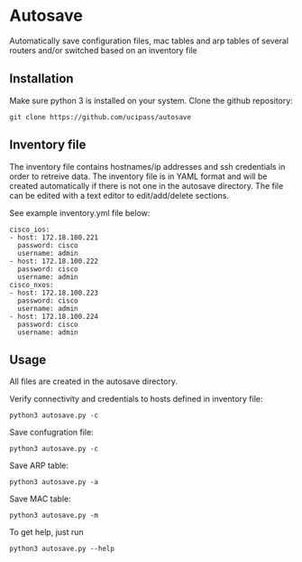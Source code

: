 # Autosave

Automatically save configuration files, mac tables and arp tables of several routers and/or switched based on an inventory file

## Installation

Make sure python 3 is installed on your system.
Clone the github repository:

    git clone https://github.com/ucipass/autosave

## Inventory file

The inventory file contains hostnames/ip addresses and ssh credentials in order to retreive data.
The inventory file is in YAML format and will be created automatically if there is not one in the autosave directory.
The file can be edited with a text editor to edit/add/delete sections.


See example inventory.yml file below:

    cisco_ios:
    - host: 172.18.100.221
      password: cisco
      username: admin
    - host: 172.18.100.222
      password: cisco
      username: admin
    cisco_nxos:
    - host: 172.18.100.223
      password: cisco
      username: admin
    - host: 172.18.100.224
      password: cisco
      username: admin

## Usage

All files are created in the autosave directory.

Verify connectivity and credentials to hosts defined in inventory file:

    python3 autosave.py -c

Save confugration file:

    python3 autosave.py -c

Save ARP table:

    python3 autosave.py -a

Save MAC table:

    python3 autosave.py -m

To get help, just run

    python3 autosave.py --help


